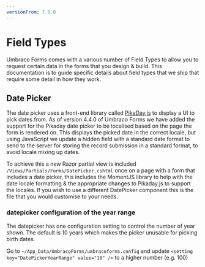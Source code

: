 ```yaml
---
versionFrom: 7.0.0
---
```


# Field Types
Umbraco Forms comes with a various number of Field Types to allow you to request certain data in the forms that you design & build.
This documentation is to guide specific details about field types that we ship that require some detail in how they work.

## Date Picker
The date picker uses a front-end library called [PikaDay.js](https://github.com/dbushell/Pikaday) to display a UI to pick dates from.
As of version 4.4.0 of Umbraco Forms we have added the support for the Pikaday date picker to be localised based on the page the form is rendered on.
This displays the picked date in the correct locale, but using JavaScript we update a hidden field with a standard date format to send to the server for storing the record submission in a standard format, to avoid locale mixing up dates.

To achieve this a new Razor partial view is included `/Views/Partials/Forms/DatePicker.cshtml` once on a page with a form that includes a date picker, this includes the MomentJS library to help with the date locale formatting & the appropriate changes to Pikaday.js to support the locales.
If you wish to use a different DatePicker component this is the file that you would customise to your needs.

### datepicker configuration of the year range
The datepicker has one configuration setting  to control the number of year shown. The default is 10 years which makes the picker unusable for picking birth dates.

Go to `~/App_Data/UmbracoForms/umbracoforms.config` and update `<setting key="DatePickerYearRange" value="10" />` to a higher number (e.g. 100)
